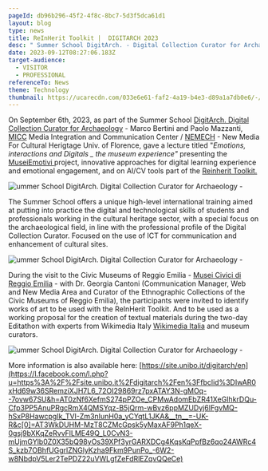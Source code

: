 ```yaml
---
pageId: db96b296-45f2-4f8c-8bc7-5d3f5dca61d1
layout: blog
type: news
title: ReInHerit Toolkit |  DIGITARCH 2023
desc: " Summer School DigitArch. - Digital Collection Curator for Archaeology "
date: 2023-09-12T08:27:06.183Z
target-audience:
  - VISITOR
  - PROFESSIONAL
referenceTo: News
theme: Technology
thumbnail: https://ucarecdn.com/033e6e61-faf2-4a19-b4e3-d89a1a7db0e6/-/crop/733x591/67,0/-/preview/
---
```

On September 6th, 2023, as part of the Summer School [DigitArch. Digital Collection Curator for Archaeology](https://site.unibo.it/digitarch/it?fbclid=IwAR3oGFKQQF2zNdFYc_J3xkILp_twSmG5s3A3zU46JsGg_HsOGeXFQ_njmrk) - Marco Bertini and Paolo Mazzanti, [MICC](http://www.micc.unifi.it) Media Integration and Communication Center / [NEMECH](http://nemech.unifi.it) - New Media For Cultural Herigtage Univ. of Florence,  gave a lecture titled "*Emotions, interactions and Digitals _ the museum experience"* presenting the [MuseiEmotivi ](http://nemech.unifi.it/musei-emotivi/)project,  innovative approaches for digital learning experience and emotional engagement, and on AI/CV tools part of the [Reinherit Toolkit.](https://reinherit-hub.eu/applications)

![ummer School DigitArch. Digital Collection Curator for Archaeology -](https://ucarecdn.com/929f35f5-d52d-4a8d-ab78-02c36e69da2f/ "ummer School DigitArch. Digital Collection Curator for Archaeology ")

The Summer School offers a unique high-level international [](<>)training aimed at putting into practice the digital and technological skills of students and professionals working in the cultural heritage sector, with a special focus on the archaeological field, in line with the professional profile of the Digital Collection Curator. Focused on the use of ICT for communication and enhancement of cultural sites.

![ummer School DigitArch. Digital Collection Curator for Archaeology -](https://ucarecdn.com/00eb2c71-aa48-49ff-be2d-8689c9613f91/ "ummer School DigitArch. Digital Collection Curator for Archaeology -")

During the visit to the Civic Museums of Reggio Emilia - [Musei Civici di Reggio Emilia](https://www.musei.re.it/musei2021/) - with Dr. Georgia Cantoni (Communication Manager, Web and New Media Area and Curator of the Ethnographic Collections of the Civic Museums of Reggio Emilia), the participants were invited to identify works of art to be used with the ReInHerit Toolkit. And to be used as a working proposal for the creation of textual materials during the two-day Editathon with experts from Wikimedia Italy [Wikimedia Italia](https://www.wikimedia.it) and museum curators.

![ummer School DigitArch. Digital Collection Curator for Archaeology -](https://ucarecdn.com/a68ef716-3ce8-490c-a56f-ee10d88ff463/ "ummer School DigitArch. Digital Collection Curator for Archaeology -")

More information is also available here: [https://site.unibo.it/digitarch/en](https://l.facebook.com/l.php?u=https%3A%2F%2Fsite.unibo.it%2Fdigitarch%2Fen%3Ffbclid%3DIwAR0xHd69w36SRemziXJH7L6_72OI29869rz7pxATAY3N-gMOq--7ovw67SU&h=AT0zNf6XefmS274pPZOe_CPMwAdomEbZR41XeGIhkrDQu-Cfp3PP5AnuPRgcRmX4QMSYqz-B5jQrm-wBvz6ppMZUDyj6IFgvMQ-hSxP8HawcpgIk_TVI-Zm3nIunH0a_yCYqtL1JKA&__tn__=-UK-R&c[0]=AT3WkDUHM-MzT8CZMcGpsk5yMaxAF9Ph1qeX-0gsj9bXKqZeRvvFlLME49Q_L0CvN3-mUjmGYlb0Z0X35bQ98yOs39XPf3yrGARXDCg4KqsKqPpfBz6qo24AWRc4S_kzb7OBhfUGgrlZNGlyKzha9Fkm9PunPo_-6W2-w8NbdpV5Ler2TePDZ22uVWLgfZeFdRlEZqvQQeCe)